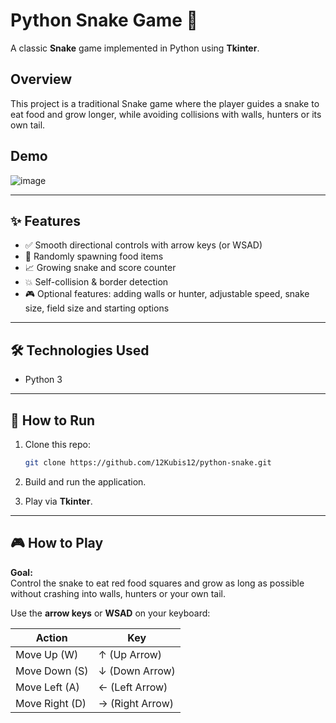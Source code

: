 # Python Snake Game 🐍

A classic **Snake** game implemented in Python using **Tkinter**.

## Overview

This project is a traditional Snake game where the player guides a snake to eat food and grow longer, while avoiding collisions with walls, hunters or its own tail.

## Demo

![image](https://github.com/user-attachments/assets/37536629-0f4a-4aed-8344-5cec1c3259aa)

---

## ✨ Features

- ✅ Smooth directional controls with arrow keys (or WSAD) 
- 🍎 Randomly spawning food items  
- 📈 Growing snake and score counter  
- 💥 Self-collision & border detection  
- 🎮 Optional features: adding walls or hunter, adjustable speed, snake size, field size and starting options

---

## 🛠️ Technologies Used

- Python 3

---

## 🚀 How to Run

1. Clone this repo:
   ```bash
   git clone https://github.com/12Kubis12/python-snake.git

2. Build and run the application.

3. Play via **Tkinter**.

---

## 🎮 How to Play

**Goal:**  
Control the snake to eat red food squares and grow as long as possible without crashing into walls, hunters or your own tail.

Use the **arrow keys** or **WSAD** on your keyboard:

| Action         | Key             |
|----------------|-----------------|
| Move Up (W)    | ↑ (Up Arrow)    |
| Move Down (S)  | ↓ (Down Arrow)  |
| Move Left (A)  | ← (Left Arrow)  |
| Move Right (D) | → (Right Arrow) |
